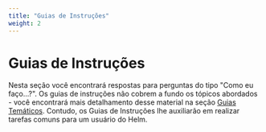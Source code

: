 ```yaml
---
title: "Guias de Instruções"
weight: 2
---
```


# Guias de Instruções

Nesta seção você encontrará respostas para perguntas do tipo "Como eu faço...?".
Os guias de instruções não cobrem a fundo os tópicos abordados - você encontrará
mais detalhamento desse material na seção [Guias Temáticos](../topics). Contudo,
os Guias de Instruções lhe auxiliarão em realizar tarefas comuns para um usuário
do Helm.
